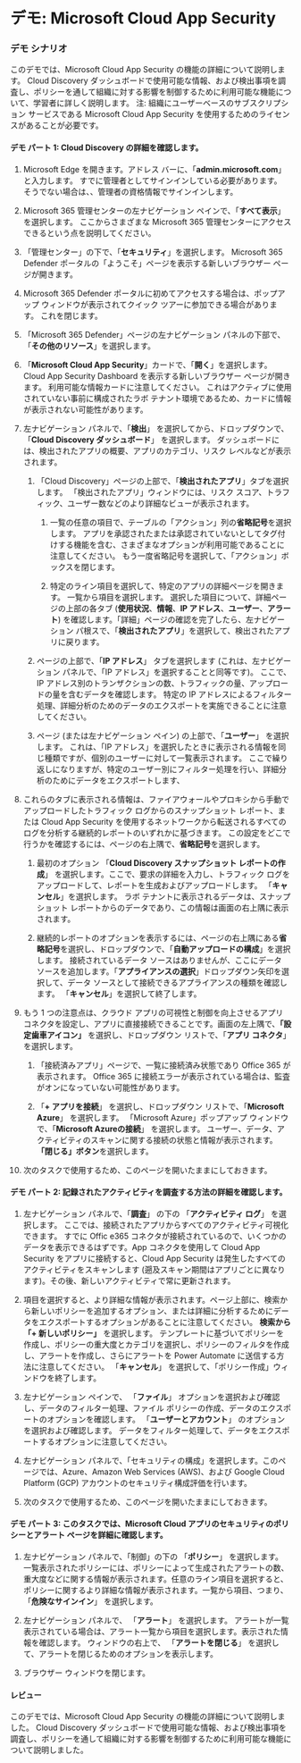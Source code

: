 ﻿---
Demo:
    title: 'Microsoft Cloud App Security'
    module: 'モジュール 3 レッスン 4: Microsoft セキュリティ ソリューションの機能を説明する: Microsoft 365 Defender を使用した脅威に対する保護について説明する'
---


# デモ: Microsoft Cloud App Security

### デモ シナリオ
このデモでは、Microsoft Cloud App Security の機能の詳細について説明します。  Cloud Discovery ダッシュボードで使用可能な情報、および検出事項を調査し、ポリシーを通して組織に対する影響を制御するために利用可能な機能について、学習者に詳しく説明します。  注:  組織にユーザーベースのサブスクリプション サービスである Microsoft Cloud App Security を使用するためのライセンスがあることが必要です。  

#### デモ パート 1: Cloud Discovery の詳細を確認します。

1. Microsoft Edge を開きます。アドレス バーに、「**admin.microsoft.com**」 と入力します。  すでに管理者としてサインインしている必要があります。  そうでない場合は、、管理者の資格情報でサインインします。

1. Microsoft 365 管理センターの左ナビゲーション ペインで、「**すべて表示**」を選択します。  ここからさまざまな Microsoft 365 管理センターにアクセスできるという点を説明してください。

1. 「管理センター」の下で、「**セキュリティ**」を選択します。  Microsoft 365 Defender ポータルの「ようこそ」ページを表示する新しいブラウザー ページが開きます。  

1. Microsoft 365 Defender ポータルに初めてアクセスする場合は、ポップアップ ウィンドウが表示されてクイック ツアーに参加できる場合があります。  これを閉じます。

1. 「Microsoft 365 Defender」ページの左ナビゲーション パネルの下部で、「**その他のリソース**」を選択します。

1. 「**Microsoft Cloud App Security**」カードで、「**開く**」を選択します。  Cloud App Security Dashboard を表示する新しいブラウザー ページが開きます。  利用可能な情報カードに注意してください。  これはアクティブに使用されていない事前に構成されたラボ テナント環境であるため、カードに情報が表示されない可能性があります。  

1. 左ナビゲーション パネルで、「**検出**」 を選択してから、ドロップダウンで、「**Cloud Discovery ダッシュボード**」 を選択します。  ダッシュボードには、検出されたアプリの概要、アプリのカテゴリ、リスク レベルなどが表示されます。  

    1. 「Cloud Discovery」ページの上部で、「**検出されたアプリ**」タブを選択します。  「検出されたアプリ」ウィンドウには、リスク スコア、トラフィック、ユーザー数などのより詳細なビューが表示されます。

        1. 一覧の任意の項目で、テーブルの「アクション」列の**省略記号**を選択します。  アプリを承認されたまたは承認されていないとしてタグ付けする機能を含む、さまざまなオプションが利用可能であることに注意してください。  もう一度省略記号を選択して、「アクション」ボックスを閉じます。

        1. 特定のライン項目を選択して、特定のアプリの詳細ページを開きます。  一覧から項目を選択します。  選択した項目について、詳細ページの上部の各タブ  (**使用状況**、**情報**、**IP アドレス**、**ユーザー**、**アラート**) を確認します。「詳細」ページの確認を完了したら、左ナビゲーション パ根スで、「**検出されたアプリ**」を選択して、検出されたアプリに戻ります。

    1. ページの上部で、「**IP アドレス**」 タブを選択します (これは、左ナビゲーション パネルで、「IP アドレス」を選択することと同等です)。  ここで、IP アドレス別のトランザクションの数、トラフィックの量、アップロードの量を含むデータを確認します。  特定の IP アドレスによるフィルター処理、詳細分析のためのデータのエクスポートを実施できることに注意してください。

    1. ページ (または左ナビゲーション ペイン) の上部で、「**ユーザー**」 を選択します。  これは、「IP アドレス」を選択したときに表示される情報を同じ種類ですが、個別のユーザーに対して一覧表示されます。  ここで繰り返しになりますが、特定のユーザー別にフィルター処理を行い、詳細分析のためにデータをエクスポートします、

1. これらのタブに表示される情報は、ファイアウォールやプロキシから手動でアップロードしたトラフィック ログからのスナップショット レポート、または Cloud App Security を使用するネットワークから転送されるすべてのログを分析する継続的レポートのいずれかに基づきます。  この設定をどこで行うかを確認するには、ページの右上隅で、**省略記号**を選択します。

    1. 最初のオプション 「**Cloud Discovery スナップショット レポートの作成**」 を選択します。ここで、要求の詳細を入力し、トラフィック ログをアップロードして、レポートを生成およびアップロードします。  「**キャンセル**」を選択します。  ラボ テナントに表示されるデータは、スナップショット レポートからのデータであり、この情報は画面の右上隅に表示されます。

    1. 継続的レポートのオプションを表示するには、ページの右上隅にある**省略記号**を選択し、ドロップダウンで、「**自動アップロードの構成**」を選択します。  接続されているデータ ソースはありませんが、ここにデータ ソースを追加します。「**アプライアンスの選択**」ドロップダウン矢印を選択して、データ ソースとして接続できるアプライアンスの種類を確認します。  「**キャンセル**」を選択して終了します。

1. もう 1 つの注意点は、クラウド アプリの可視性と制御を向上させるアプリ コネクタを設定し、アプリに直接接続できることです。画面の左上隅で、**「設定歯車アイコン」** を選択し、ドロップダウン リストで、「**アプリ コネクタ**」を選択します。  

    1. 「接続済みアプリ」ページで、一覧に接続済み状態であり Office 365 が表示されます。  Office 365 に接続エラーが表示されている場合は、監査がオンになっていない可能性があります。

    1. 「**+ アプリを接続**」 を選択し、ドロップダウン リストで、「**Microsoft Azure**」 を選択します。  「Microsoft Azure」ポップアップ ウィンドウで、「**Microsoft Azureの接続**」 を選択します。  ユーザー、データ、アクティビティのスキャンに関する接続の状態と情報が表示されます。  **「閉じる」ボタン**を選択します。

1. 次のタスクで使用するため、このページを開いたままにしておきます。

#### デモ パート 2: 記録されたアクティビティを調査する方法の詳細を確認します。

1. 左ナビゲーション パネルで、「**調査**」 の下の 「**アクティビティ ログ**」 を選択します。  ここでは、接続されたアプリからすべてのアクティビティ可視化できます。   すでに Offic e365 コネクタが接続されているので、いくつかのデータを表示できるはずです。App コネクタを使用して Cloud App Security をアプリに接続すると、Cloud App Security は発生したすべてのアクティビティをスキャンします (遡及スキャン期間はアプリごとに異なります)。その後、新しいアクティビティで常に更新されます。  

1. 項目を選択すると、より詳細な情報が表示されます。ページ上部に、検索から新しいポリシーを追加するオプション、または詳細に分析するためにデータをエクスポートするオプションがあることに注意してください。  **検索から「+ 新しいポリシー」** を選択します。  テンプレートに基づいてポリシーを作成し、ポリシーの重大度とカテゴリを選択し、ポリシーのフィルタを作成し、アラートを作成し、さらにアラートを Power Automate に送信する方法に注意してください。  「**キャンセル**」 を選択して、「ポリシー作成」ウィンドウを終了します。

1. 左ナビゲーション ペインで、 「**ファイル**」 オプションを選択および確認し、データのフィルター処理、ファイル ポリシーの作成、データのエクスポートのオプションを確認します。  「**ユーザーとアカウント**」 のオプションを選択および確認します。  データをフィルター処理して、データをエクスポートするオプションに注意してください。

1. 左ナビゲーション パネルで、「セキュリティの構成」を選択します。このページでは、Azure、Amazon Web Services (AWS)、および Google Cloud Platform (GCP) アカウントのセキュリティ構成評価を行います。

1. 次のタスクで使用するため、このページを開いたままにしておきます。


#### デモ パート 3: このタスクでは、Microsoft Cloud アプリのセキュリティのポリシーとアラート ページを詳細に確認します。

1. 左ナビゲーション パネルで、「制御」の下の 「**ポリシー**」 を選択します。  一覧表示されたポリシーには、ポリシーによって生成されたアラートの数、重大度などに関する情報が表示されます。任意のライン項目を選択すると、ポリシーに関するより詳細な情報が表示されます。一覧から項目、つまり、 「**危険なサインイン**」 を選択します。  

1. 左ナビゲーション パネルで、 「**アラート**」 を選択します。  アラートが一覧表示されている場合は、アラート一覧から項目を選択します。表示された情報を確認します。  ウィンドウの右上で、 「**アラートを閉じる**」 を選択して、アラートを閉じるためのオプションを表示します。  

1. ブラウザー ウィンドウを閉じます。

#### レビュー
このデモでは、Microsoft Cloud App Security の機能の詳細について説明しました。  Cloud Discovery ダッシュボードで使用可能な情報、および検出事項を調査し、ポリシーを通して組織に対する影響を制御するために利用可能な機能について説明しました。